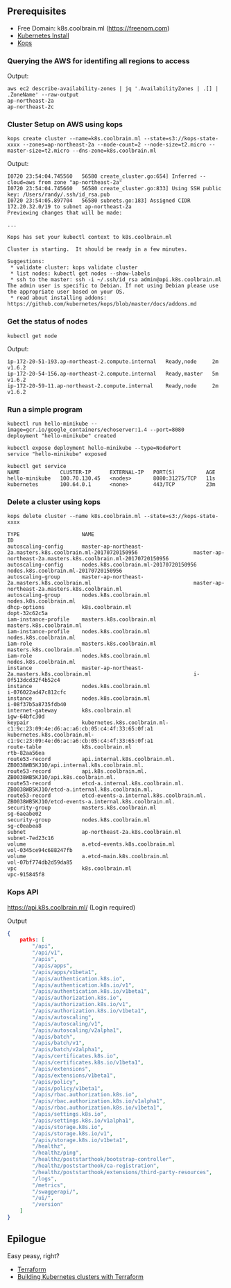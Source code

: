 ## Prerequisites

- Free Domain: k8s.coolbrain.ml (https://freenom.com)
- [Kubernetes Install](https://kubernetes.io/docs/tasks/tools/install-kubectl/#install-kubectl-binary-via-curl)
- [Kops](https://github.com/kubernetes/kops)

### Querying the AWS for identifing all regions to access
Output:

    aws ec2 describe-availability-zones | jq '.AvailabilityZones | .[] | .ZoneName' --raw-output
    ap-northeast-2a
    ap-northeast-2c

### Cluster Setup on AWS using kops
    kops create cluster --name=k8s.coolbrain.ml --state=s3://kops-state-xxxx --zones=ap-northeast-2a --node-count=2 --node-size=t2.micro --master-size=t2.micro --dns-zone=k8s.coolbrain.ml

Output:

    I0720 23:54:04.745560   56580 create_cluster.go:654] Inferred --cloud=aws from zone "ap-northeast-2a"
    I0720 23:54:04.745660   56580 create_cluster.go:833] Using SSH public key: /Users/randy/.ssh/id_rsa.pub
    I0720 23:54:05.897704   56580 subnets.go:183] Assigned CIDR 172.20.32.0/19 to subnet ap-northeast-2a
    Previewing changes that will be made:

    ...

    Kops has set your kubectl context to k8s.coolbrain.ml

    Cluster is starting.  It should be ready in a few minutes.

    Suggestions:
     * validate cluster: kops validate cluster
     * list nodes: kubectl get nodes --show-labels
     * ssh to the master: ssh -i ~/.ssh/id_rsa admin@api.k8s.coolbrain.ml
    The admin user is specific to Debian. If not using Debian please use the appropriate user based on your OS.
     * read about installing addons: https://github.com/kubernetes/kops/blob/master/docs/addons.md

### Get the status of nodes
	kubectl get node

Output:

	ip-172-20-51-193.ap-northeast-2.compute.internal   Ready,node     2m        v1.6.2
	ip-172-20-54-156.ap-northeast-2.compute.internal   Ready,master   5m        v1.6.2
	ip-172-20-59-11.ap-northeast-2.compute.internal    Ready,node     2m        v1.6.2

### Run a simple program

	kubectl run hello-minikube --image=gcr.io/google_containers/echoserver:1.4 --port=8080
	deployment "hello-minikube" created

 	kubectl expose deployment hello-minikube --type=NodePort
	service "hello-minikube" exposed

	kubectl get service
	NAME             CLUSTER-IP      EXTERNAL-IP   PORT(S)          AGE
	hello-minikube   100.70.130.45   <nodes>       8080:31275/TCP   11s
	kubernetes       100.64.0.1      <none>        443/TCP          23m

### Delete a cluster using kops

	kops delete cluster --name k8s.coolbrain.ml --state=s3://kops-state-xxxx

	TYPE                    NAME                                                                            ID
	autoscaling-config      master-ap-northeast-2a.masters.k8s.coolbrain.ml-20170720150956                  master-ap-northeast-2a.masters.k8s.coolbrain.ml-20170720150956
	autoscaling-config      nodes.k8s.coolbrain.ml-20170720150956                                           nodes.k8s.coolbrain.ml-20170720150956
	autoscaling-group       master-ap-northeast-2a.masters.k8s.coolbrain.ml                                 master-ap-northeast-2a.masters.k8s.coolbrain.ml
	autoscaling-group       nodes.k8s.coolbrain.ml                                                          nodes.k8s.coolbrain.ml
	dhcp-options            k8s.coolbrain.ml                                                                dopt-32c62c5a
	iam-instance-profile    masters.k8s.coolbrain.ml                                                        masters.k8s.coolbrain.ml
	iam-instance-profile    nodes.k8s.coolbrain.ml                                                          nodes.k8s.coolbrain.ml
	iam-role                masters.k8s.coolbrain.ml                                                        masters.k8s.coolbrain.ml
	iam-role                nodes.k8s.coolbrain.ml                                                          nodes.k8s.coolbrain.ml
	instance                master-ap-northeast-2a.masters.k8s.coolbrain.ml                                 i-0f513dcd32f4b52c4
	instance                nodes.k8s.coolbrain.ml                                                          i-076022ad47c812cfc
	instance                nodes.k8s.coolbrain.ml                                                          i-08f37b5a8735fdb40
	internet-gateway        k8s.coolbrain.ml                                                                igw-64bfc30d
	keypair                 kubernetes.k8s.coolbrain.ml-c1:9c:23:09:4e:d6:ac:a6:cb:05:c4:4f:33:65:0f:a1     kubernetes.k8s.coolbrain.ml-c1:9c:23:09:4e:d6:ac:a6:cb:05:c4:4f:33:65:0f:a1
	route-table             k8s.coolbrain.ml                                                                rtb-82aa56ea
	route53-record          api.internal.k8s.coolbrain.ml.                                                  ZBO038WB5KJ1O/api.internal.k8s.coolbrain.ml.
	route53-record          api.k8s.coolbrain.ml.                                                           ZBO038WB5KJ1O/api.k8s.coolbrain.ml.
	route53-record          etcd-a.internal.k8s.coolbrain.ml.                                               ZBO038WB5KJ1O/etcd-a.internal.k8s.coolbrain.ml.
	route53-record          etcd-events-a.internal.k8s.coolbrain.ml.                                        ZBO038WB5KJ1O/etcd-events-a.internal.k8s.coolbrain.ml.
	security-group          masters.k8s.coolbrain.ml                                                        sg-6aeabe02
	security-group          nodes.k8s.coolbrain.ml                                                          sg-c0eabea8
	subnet                  ap-northeast-2a.k8s.coolbrain.ml                                                subnet-7ed23c16
	volume                  a.etcd-events.k8s.coolbrain.ml                                                  vol-0345ce94c688247fb
	volume                  a.etcd-main.k8s.coolbrain.ml                                                    vol-07bf774db2d59da85
	vpc                     k8s.coolbrain.ml                                                                vpc-915845f8


### Kops API

https://api.k8s.coolbrain.ml/ (Login required)

Output

```json
{
	paths: [
		"/api",
		"/api/v1",
		"/apis",
		"/apis/apps",
		"/apis/apps/v1beta1",
		"/apis/authentication.k8s.io",
		"/apis/authentication.k8s.io/v1",
		"/apis/authentication.k8s.io/v1beta1",
		"/apis/authorization.k8s.io",
		"/apis/authorization.k8s.io/v1",
		"/apis/authorization.k8s.io/v1beta1",
		"/apis/autoscaling",
		"/apis/autoscaling/v1",
		"/apis/autoscaling/v2alpha1",
		"/apis/batch",
		"/apis/batch/v1",
		"/apis/batch/v2alpha1",
		"/apis/certificates.k8s.io",
		"/apis/certificates.k8s.io/v1beta1",
		"/apis/extensions",
		"/apis/extensions/v1beta1",
		"/apis/policy",
		"/apis/policy/v1beta1",
		"/apis/rbac.authorization.k8s.io",
		"/apis/rbac.authorization.k8s.io/v1alpha1",
		"/apis/rbac.authorization.k8s.io/v1beta1",
		"/apis/settings.k8s.io",
		"/apis/settings.k8s.io/v1alpha1",
		"/apis/storage.k8s.io",
		"/apis/storage.k8s.io/v1",
		"/apis/storage.k8s.io/v1beta1",
		"/healthz",
		"/healthz/ping",
		"/healthz/poststarthook/bootstrap-controller",
		"/healthz/poststarthook/ca-registration",
		"/healthz/poststarthook/extensions/third-party-resources",
		"/logs",
		"/metrics",
		"/swaggerapi/",
		"/ui/",
		"/version"
	]
}
```

## Epilogue
Easy peasy, right?

- [Terraform](https://www.terraform.io/)
- [Building Kubernetes clusters with Terraform](https://github.com/kubernetes/kops/blob/master/docs/terraform.md)
